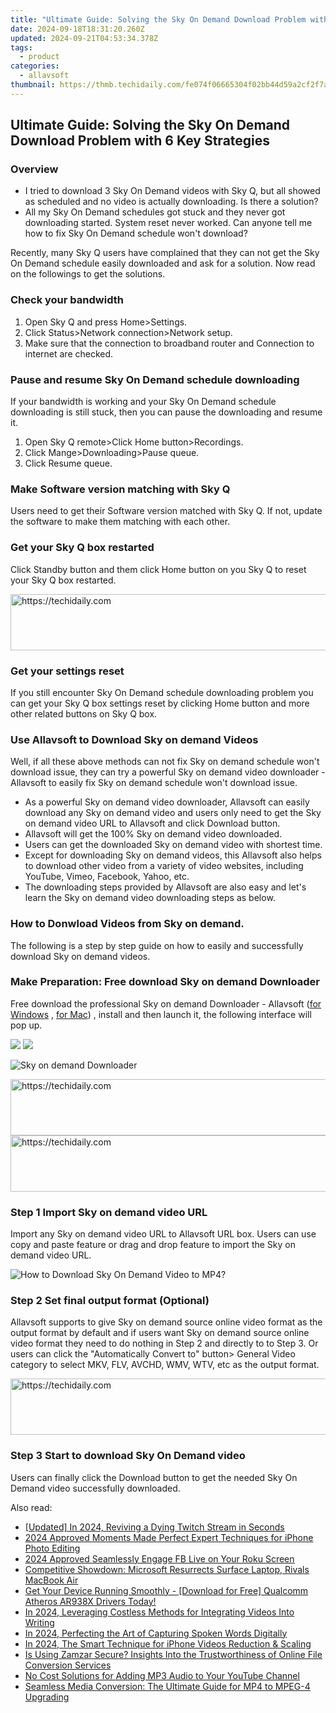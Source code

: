 ```yaml
---
title: "Ultimate Guide: Solving the Sky On Demand Download Problem with 6 Key Strategies"
date: 2024-09-18T18:31:20.260Z
updated: 2024-09-21T04:53:34.378Z
tags:
  - product
categories:
  - allavsoft
thumbnail: https://thmb.techidaily.com/fe074f06665304f02bb44d59a2cf2f7a7e742cf6a430b43148a19a35d32e38f9.jpg
---
```


## Ultimate Guide: Solving the Sky On Demand Download Problem with 6 Key Strategies

### Overview

* I tried to download 3 Sky On Demand videos with Sky Q, but all showed as scheduled and no video is actually downloading. Is there a solution?
* All my Sky On Demand schedules got stuck and they never got downloading started. System reset never worked. Can anyone tell me how to fix Sky On Demand schedule won't download?

Recently, many Sky Q users have complained that they can not get the Sky On Demand schedule easily downloaded and ask for a solution. Now read on the followings to get the solutions.

### Check your bandwidth

1. Open Sky Q and press Home>Settings.
2. Click Status>Network connection>Network setup.
3. Make sure that the connection to broadband router and Connection to internet are checked.

### Pause and resume Sky On Demand schedule downloading

If your bandwidth is working and your Sky On Demand schedule downloading is still stuck, then you can pause the downloading and resume it.

1. Open Sky Q remote>Click Home button>Recordings.
2. Click Mange>Downloading>Pause queue.
3. Click Resume queue.

### Make Software version matching with Sky Q

Users need to get their Software version matched with Sky Q. If not, update the software to make them matching with each other.

### Get your Sky Q box restarted

Click Standby button and them click Home button on you Sky Q to reset your Sky Q box restarted.

<!-- affiliate ads begin -->
<a href="https://appsumo.8odi.net/c/5597632/2052062/7443" target="_top" id="2052062">
  <img src="//a.impactradius-go.com/display-ad/7443-2052062" border="0" alt="https://techidaily.com" width="728" height="90"/>
</a>
<img height="0" width="0" src="https://appsumo.8odi.net/i/5597632/2052062/7443" style="position:absolute;visibility:hidden;" border="0" />
<!-- affiliate ads end -->

### Get your settings reset

If you still encounter Sky On Demand schedule downloading problem you can get your Sky Q box settings reset by clicking Home button and more other related buttons on Sky Q box.

### Use Allavsoft to Download Sky on demand Videos

Well, if all these above methods can not fix Sky on demand schedule won't download issue, they can try a powerful Sky on demand video downloader - Allavsoft to easily fix Sky on demand schedule won't download issue.

* As a powerful Sky on demand video downloader, Allavsoft can easily download any Sky on demand video and users only need to get the Sky on demand video URL to Allavsoft and click Download button.
* Allavsoft will get the 100% Sky on demand video downloaded.
* Users can get the downloaded Sky on demand video with shortest time.
* Except for downloading Sky on demand videos, this Allavsoft also helps to download other video from a variety of video websites, including YouTube, Vimeo, Facebook, Yahoo, etc.
* The downloading steps provided by Allavsoft are also easy and let's learn the Sky on demand video downloading steps as below.

### How to Donwload Videos from Sky on demand.

The following is a step by step guide on how to easily and successfully download Sky on demand videos.

### Make Preparation: Free download Sky on demand Downloader

Free download the professional Sky on demand Downloader - Allavsoft ([for Windows](https://tools.techidaily.com/allavsoft/products/) , [for Mac](https://tools.techidaily.com/allavsoft/products/)) , install and then launch it, the following interface will pop up.

[![](https://www.allavsoft.com/how-to/../images/how-to/free-download-win.jpg)](https://tools.techidaily.com/allavsoft/products/) [![](https://www.allavsoft.com/how-to/../images/how-to/free-download-mac.jpg)](https://tools.techidaily.com/allavsoft/products/)

![Sky on demand Downloader](https://www.allavsoft.com/how-to/../images/allavsoft/screen-shot-600.jpg)

<!-- affiliate ads begin -->
<a href="https://ephamedtechinc.pxf.io/c/5597632/2136617/26400" target="_top" id="2136617">
  <img src="//a.impactradius-go.com/display-ad/26400-2136617" border="0" alt="https://techidaily.com" width="728" height="90"/>
</a>
<img height="0" width="0" src="https://ephamedtechinc.pxf.io/i/5597632/2136617/26400" style="position:absolute;visibility:hidden;" border="0" />
<!-- affiliate ads end -->

<!-- affiliate ads begin -->
<a href="https://appsumo.8odi.net/c/5597632/2094414/7443" target="_top" id="2094414">
  <img src="//a.impactradius-go.com/display-ad/7443-2094414" border="0" alt="https://techidaily.com" width="728" height="90"/>
</a>
<img height="0" width="0" src="https://appsumo.8odi.net/i/5597632/2094414/7443" style="position:absolute;visibility:hidden;" border="0" />
<!-- affiliate ads end -->

### Step 1 Import Sky on demand video URL

Import any Sky on demand video URL to Allavsoft URL box. Users can use copy and paste feature or drag and drop feature to import the Sky on demand video URL.

![How to Download Sky On Demand Video to MP4?](https://www.allavsoft.com/how-to/../images/how-to/download-rtmp-video/download-rtmp-video.jpg)

### Step 2 Set final output format (Optional)

Allavsoft supports to give Sky on demand source online video format as the output format by default and if users want Sky on demand source online video format they need to do nothing in Step 2 and directly to to Step 3\. Or users can click the "Automatically Convert to" button> General Video category to select MKV, FLV, AVCHD, WMV, WTV, etc as the output format.

<!-- affiliate ads begin -->
<a href="https://aligracehair.sjv.io/c/5597632/2115951/19272" target="_top" id="2115951">
  <img src="//a.impactradius-go.com/display-ad/19272-2115951" border="0" alt="https://techidaily.com" width="728" height="90"/>
</a>
<img height="0" width="0" src="https://aligracehair.sjv.io/i/5597632/2115951/19272" style="position:absolute;visibility:hidden;" border="0" />
<!-- affiliate ads end -->

### Step 3 Start to download Sky On Demand video

Users can finally click the Download button to get the needed Sky On Demand video successfully downloaded.

<ins class="adsbygoogle"
     style="display:block"
     data-ad-format="autorelaxed"
     data-ad-client="ca-pub-7571918770474297"
     data-ad-slot="1223367746"></ins>

<ins class="adsbygoogle"
     style="display:block"
     data-ad-client="ca-pub-7571918770474297"
     data-ad-slot="8358498916"
     data-ad-format="auto"
     data-full-width-responsive="true"></ins>

<span class="atpl-alsoreadstyle">Also read:</span>
<div><ul>
<li><a href="https://fox-glue.techidaily.com/updated-in-2024-reviving-a-dying-twitch-stream-in-seconds/"><u>[Updated] In 2024, Reviving a Dying Twitch Stream in Seconds</u></a></li>
<li><a href="https://fox-hovers.techidaily.com/2024-approved-moments-made-perfect-expert-techniques-for-iphone-photo-editing/"><u>2024 Approved Moments Made Perfect Expert Techniques for iPhone Photo Editing</u></a></li>
<li><a href="https://facebook-video-files.techidaily.com/2024-approved-seamlessly-engage-fb-live-on-your-roku-screen/"><u>2024 Approved Seamlessly Engage FB Live on Your Roku Screen</u></a></li>
<li><a href="https://hardware-tips.techidaily.com/competitive-showdown-microsoft-resurrects-surface-laptop-rivals-macbook-air/"><u>Competitive Showdown: Microsoft Resurrects Surface Laptop, Rivals MacBook Air</u></a></li>
<li><a href="https://win-amazing.techidaily.com/get-your-device-running-smoothly-download-for-free-qualcomm-atheros-ar938x-drivers-today/"><u>Get Your Device Running Smoothly - [Download for Free] Qualcomm Atheros AR938X Drivers Today!</u></a></li>
<li><a href="https://youtube-sure.techidaily.com/24-leveraging-costless-methods-for-integrating-videos-into-writing/"><u>In 2024, Leveraging Costless Methods for Integrating Videos Into Writing</u></a></li>
<li><a href="https://extra-guidance.techidaily.com/in-2024-perfecting-the-art-of-capturing-spoken-words-digitally/"><u>In 2024, Perfecting the Art of Capturing Spoken Words Digitally</u></a></li>
<li><a href="https://some-approaches.techidaily.com/in-2024-the-smart-technique-for-iphone-videos-reduction-and-scaling/"><u>In 2024, The Smart Technique for iPhone Videos Reduction & Scaling</u></a></li>
<li><a href="https://win-marvelous.techidaily.com/is-using-zamzar-secure-insights-into-the-trustworthiness-of-online-file-conversion-services/"><u>Is Using Zamzar Secure? Insights Into the Trustworthiness of Online File Conversion Services</u></a></li>
<li><a href="https://win-marvelous.techidaily.com/no-cost-solutions-for-adding-mp3-audio-to-your-youtube-channel/"><u>No Cost Solutions for Adding MP3 Audio to Your YouTube Channel</u></a></li>
<li><a href="https://win-marvelous.techidaily.com/seamless-media-conversion-the-ultimate-guide-for-mp4-to-mpeg-4-upgrading/"><u>Seamless Media Conversion: The Ultimate Guide for MP4 to MPEG-4 Upgrading</u></a></li>
</ul></div>

